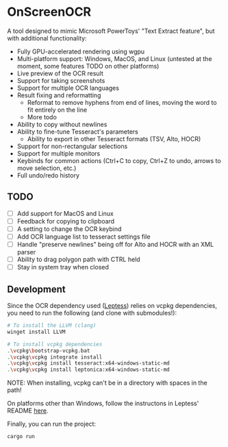 # OnScreenOCR

A tool designed to mimic Microsoft PowerToys' "Text Extract feature", but with additional functionality:
- Fully GPU-accelerated rendering using wgpu
- Multi-platform support: Windows, MacOS, and Linux (untested at the moment, some features TODO on other platforms)
- Live preview of the OCR result
- Support for taking screenshots
- Support for multiple OCR languages
- Result fixing and reformatting
  - Reformat to remove hyphens from end of lines, moving the word to fit entirely on the line
  - More todo
- Ability to copy without newlines
- Ability to fine-tune Tesseract's parameters
  - Ability to export in other Tesseract formats (TSV, Alto, HOCR)
- Support for non-rectangular selections
- Support for multiple monitors
- Keybinds for common actions (Ctrl+C to copy, Ctrl+Z to undo, arrows to move selection, etc.)
- Full undo/redo history

## TODO
- [ ] Add support for MacOS and Linux
- [ ] Feedback for copying to clipboard
- [ ] A setting to change the OCR keybind
- [ ] Add OCR language list to tesseract settings file
- [ ] Handle "preserve newlines" being off for Alto and HOCR with an XML parser
- [ ] Ability to drag polygon path with CTRL held
- [ ] Stay in system tray when closed

## Development
Since the OCR dependency used ([Leptess](https://github.com/houqp/leptess)) relies on vcpkg dependencies, you need to run the following (and clone with submodules!):
```bash
# To install the LLVM (clang)
winget install LLVM

# To install vcpkg dependencies
.\vcpkg\bootstrap-vcpkg.bat
.\vcpkg\vcpkg integrate install
.\vcpkg\vcpkg install tesseract:x64-windows-static-md
.\vcpkg\vcpkg install leptonica:x64-windows-static-md
```
NOTE: When installing, vcpkg can't be in a directory with spaces in the path!

On platforms other than Windows, follow the instructons in Leptess' README [here](https://github.com/houqp/leptess?tab=readme-ov-file#build-dependencies).

Finally, you can run the project:
```bash
cargo run
```